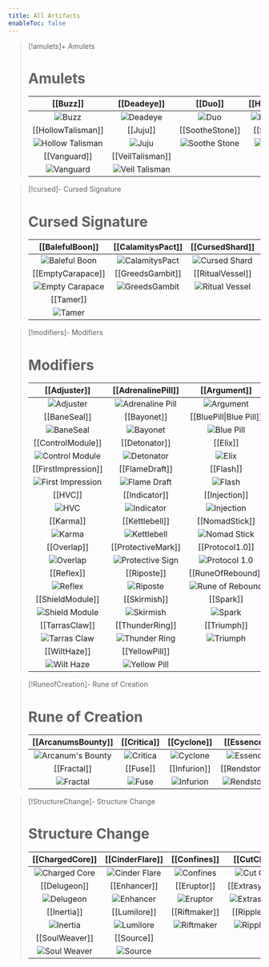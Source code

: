 ```yaml
---
title: All Artifacts
enableToc: false
---
```


> [!amulets]+ Amulets
> # Amulets
> | [[Buzz]] | [[Deadeye]] | [[Duo]] | [[HeatConcentrate]] |
> |:---:|:---:|:---:|:---:|
> | ![Buzz](Buzz.png) | ![Deadeye](Deadeye.png) | ![Duo](Duo.png) | ![Heat Concentrate](Heat%20Concentrate.png) |
> | [[HollowTalisman]] | [[Juju]] | [[SootheStone]] | [[SwarmPendant]] |
> | ![Hollow Talisman](HollowTalisman_Icon.png) | ![Juju](Juju.png) | ![Soothe Stone](Soothe%20Stone.png) | ![Swarm Pendant](SwarmPendant_icon.png) |
> | [[Vanguard]] | [[VeilTalisman]] |  |  |
> | ![Vanguard](Vanguard.png) | ![Veil Talisman](Veil%20Talisman.png) |  |  |

> [!cursed]- Cursed Signature
> # Cursed Signature
> | [[BalefulBoon]] | [[CalamitysPact]] | [[CursedShard]] | [[Eminence]] |
> |:---:|:---:|:---:|:---:|
> | ![Baleful Boon](BalefulBoon.png) | ![CalamitysPact](Calamity_s%20Pact.png) | ![Cursed Shard](CursedShard_icon.png) | ![Eminence](Eminence_Icon.png) |
> | [[EmptyCarapace]] | [[GreedsGambit]] | [[RitualVessel]] | [[Superiority]] |
> | ![Empty Carapace](EmptyCarapace_Icon.png) | ![GreedsGambit](GreedsGambit.png) | ![Ritual Vessel](RitualVessel_icon.png) | ![Superiority](Superiority.png) |
> | [[Tamer]] |  |  |  |
> | ![Tamer](Tamer.png) |  |  |  |

> [!modifiers]- Modifiers
> # Modifiers
> | [[Adjuster]] | [[AdrenalinePill]] | [[Argument]] | [[BadMood]] |
> |:---:|:---:|:---:|:---:|
> | ![Adjuster](Adjuster.png) | ![Adrenaline Pill](Adrenaline%20pill_icon.png) | ![Argument](Argument.png) | ![Bad Mood](Bad_Mood.png) |
> | [[BaneSeal]] | [[Bayonet]] | [[BluePill\|Blue Pill]] | [[Cannonade]] |
> | ![BaneSeal](BaneSeal.png) | ![Bayonet](Bayonet.png) | ![Blue Pill](Blue_pill_icon.png) | ![Cannonade](Cannonade.png) |
> | [[ControlModule]] | [[Detonator]] | [[Elix]] | [[EternalHeart]] |
> | ![Control Module](Control_Module.png) | ![Detonator](Detonator.png) | ![Elix](Elix.png) | ![Eternal Heart](EternalHeart_Icon.png) |
> | [[FirstImpression]] | [[FlameDraft]] | [[Flash]] | [[Harmony]] |
> | ![First Impression](First_Impression.png) | ![Flame Draft](FlameDraft.png) | ![Flash](Flash_icon.png) | ![Harmony](Harmony.png) |
> | [[HVC]] | [[Indicator]] | [[Injection]] | [[Jade]] |
> | ![HVC](HVC.png) | ![Indicator](Indicator_icon.png) | ![Injection](Injection.png) | ![Jade](Jade.png) |
> | [[Karma]] | [[Kettlebell]] | [[NomadStick]] | [[OpalEye]] |
> | ![Karma](Karma.png) | ![Kettlebell](Kettlebell.png) | ![Nomad Stick](NomadStick_Icon.png) | ![Opal Eye](Opal%20eye_icon.png) |
> | [[Overlap]] | [[ProtectiveMark]] | [[Protocol1.0]] | [[Protocol2.0]] |
> | ![Overlap](Overlap.png) | ![Protective Sign](Protective_Sign.png) | ![Protocol 1.0](Protocol%201.0_icon.png) | ![Protocol 2.0](Protocol_2.0.png) |
> | [[Reflex]] | [[Riposte]] | [[RuneOfRebound]] | [[SecondWind]] |
> | ![Reflex](Reflex.png) | ![Riposte](Riposte.png) | ![Rune of Rebound](RuneOfRebound_Icon.png) | ![Second Wind](Second_Wind.png) |
> | [[ShieldModule]] | [[Skirmish]] | [[Spark]] | [[ElisString]] |
> | ![Shield Module](Shield_Module.png) | ![Skirmish](Skirmish.png) | ![Spark](Spark.png) | ![String of Eli](String_Of_Eli.png) |
> | [[TarrasClaw]] | [[ThunderRing]] | [[Triumph]] | [[VertebralImplant]] |
> | ![Tarras Claw](TarrasClaw.png) | ![Thunder Ring](Thunder_Ring.png) | ![Triumph](Triumph.png) | ![Vertebral Implant](Vertebral%20Implant_icon.png) |
> | [[WiltHaze]] | [[YellowPill]] |  |  |
> | ![Wilt Haze](WiltHaze.png) | ![Yellow Pill](Yellow%20pill_icon.png) |  |  |

> [!RuneofCreation]- Rune of Creation
> # Rune of Creation
> | [[ArcanumsBounty]] | [[Critica]] | [[Cyclone]] | [[Essence]] |
> |:---:|:---:|:---:|:---:|
> | ![Arcanum's Bounty](Arcanum_s%20Bounty.png) | ![Critica](Critica.png) | ![Cyclone](Cyclone.png) | ![Essence](Essence_Icon.png) |
> | [[Fractal]] | [[Fuse]] | [[Infurion]] | [[Rendstone]] |
> | ![Fractal](Fractal_Icon.png) | ![Fuse](Fuse_Icon.png) | ![Infurion](Infurion.png) | ![Rendstone](Rendstone.png) |

> [!StructureChange]- Structure Change
> # Structure Change
> | [[ChargedCore]] | [[CinderFlare]] | [[Confines]] | [[CutClout]] |
> |:---:|:---:|:---:|:---:|
> | ![Charged Core](/assets/Artifacts/structurechange/ChargedCore_Icon.png) | ![Cinder Flare](/assets/Artifacts/structurechange/CinderFlare.png) | ![Confines](/assets/Artifacts/structurechange/Confines_Icon.png) | ![Cut Clout](/assets/Artifacts/structurechange/CutClout.png) |
> | [[Delugeon]] | [[Enhancer]] | [[Eruptor]] | [[Extrasystole]] |
> | ![Delugeon](/assets/Artifacts/structurechange/Delugeon.png) | ![Enhancer](/assets/Artifacts/structurechange/Enhancer_Icon.png) | ![Eruptor](/assets/Artifacts/structurechange/Eruptor.png) | ![Extrasystole](/assets/Artifacts/structurechange/Extrasystole.png) |
> | [[Inertia]] | [[Lumilore]] | [[Riftmaker]] | [[Rippletide]] | 
> | ![Inertia](/assets/Artifacts/structurechange/Inertia_Icon.png) | ![Lumilore](/assets/Artifacts/structurechange/Lumilore.png) | ![Riftmaker](/assets/Artifacts/structurechange/Riftmaker.png) | ![Rippletide](/assets/Artifacts/structurechange/Rippletide.png) |
> | [[SoulWeaver]] | [[Source]] |  |  |
> | ![Soul Weaver](/assets/Artifacts/structurechange/SoulWeaver.png) | ![Source](/assets/Artifacts/structurechange/Source_Icon.png) |  |  |